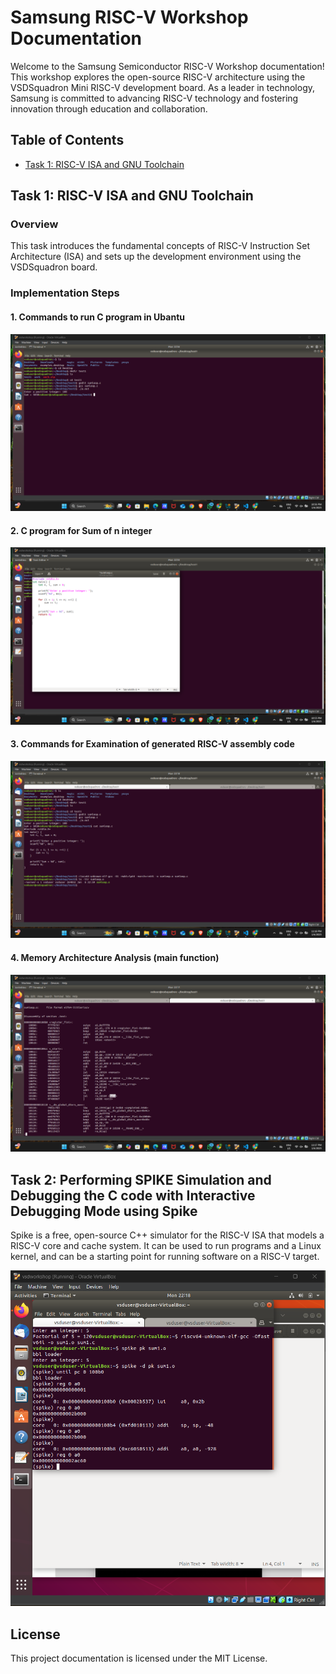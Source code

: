 # Samsung RISC-V Workshop Documentation

Welcome to the Samsung Semiconductor RISC-V Workshop documentation! This workshop explores the open-source RISC-V architecture using the VSDSquadron Mini RISC-V development board. As a leader in technology, Samsung is committed to advancing RISC-V technology and fostering innovation through education and collaboration.

## Table of Contents
- [Task 1: RISC-V ISA and GNU Toolchain](#task-1-risc-v-isa-and-gnu-toolchain)

## Task 1: RISC-V ISA and GNU Toolchain

### Overview
This task introduces the fundamental concepts of RISC-V Instruction Set Architecture (ISA) and sets up the development environment using the VSDSquadron board.

### Implementation Steps

#### 1. Commands to run C program in Ubantu
![RISC-V GNU Toolchain Setup](images/vsd1.png)


#### 2. C program for Sum of n integer
![Cross-Compilation Workflow](images/vsd2.png)


#### 3. Commands for Examination of generated RISC-V assembly code
![Assembly Code Analysis](images/vsd3.png)


#### 4. Memory Architecture Analysis (main function)
![Memory Mapping Details](images/vsd4.png)

## Task 2: Performing SPIKE Simulation and Debugging the C code with Interactive Debugging Mode using Spike

Spike is a free, open-source C++ simulator for the RISC-V ISA that models a RISC-V core and cache system. It can be used to run programs and a Linux kernel, and can be a starting point for running software on a RISC-V target.

![RISC-V spike](images/vsd5.png)



## License
This project documentation is licensed under the MIT License.
